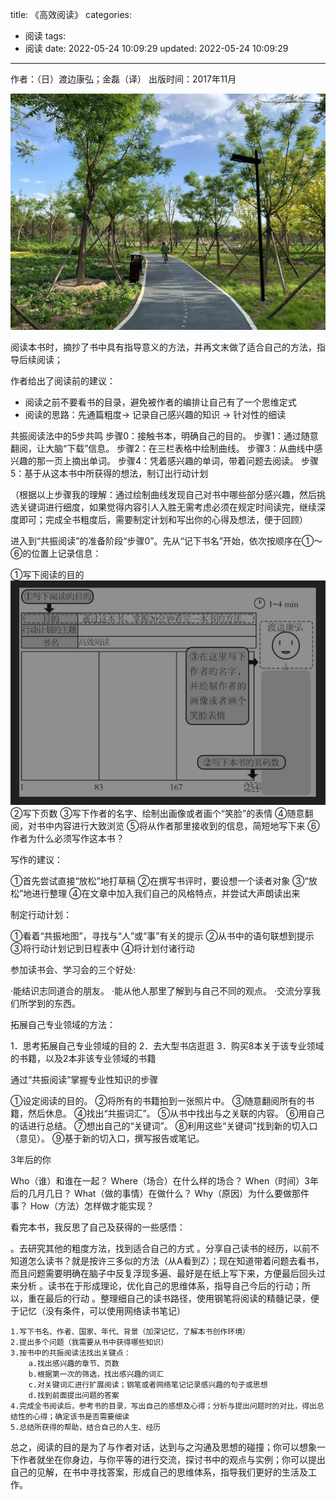 title: 《高效阅读》
categories:
  - 阅读
tags:
  - 阅读
date: 2022-05-24 10:09:29
updated: 2022-05-24 10:09:29
---

  作者：（日）渡边康弘；金磊（译）
  出版时间：2017年11月

<img src="/imgs/readGuide/park.jpeg" alt="高效阅读" /> 

阅读本书时，摘抄了书中具有指导意义的方法，并再文末做了适合自己的方法，指导后续阅读；

作者给出了阅读前的建议：

* 阅读之前不要看书的目录，避免被作者的编排让自己有了一个思维定式
* 阅读的思路：先通篇粗度-> 记录自己感兴趣的知识 -> 针对性的细读

<!-- more --> 

共振阅读法中的5步共鸣
步骤0：接触书本，明确自己的目的。
步骤1：通过随意翻阅，让大脑“下载”信息。
步骤2：在三栏表格中绘制曲线。
步骤3：从曲线中感兴趣的那一页上摘出单词。
步骤4：凭着感兴趣的单词，带着问题去阅读。
步骤5：基于从这本书中所获得的想法，制订出行动计划

（根据以上步骤我的理解：通过绘制曲线发现自己对书中哪些部分感兴趣，然后挑选关键词进行细度，如果觉得内容引人入胜无需考虑必须在规定时间读完，继续深度即可；完成全书粗度后，需要制定计划和写出你的心得及想法，便于回顾）


进入到“共振阅读”的准备阶段“步骤0”。先从“记下书名”开始，依次按顺序在①～⑥的位置上记录信息：

 ①写下阅读的目的
 <img src="/imgs/article/efficientReading.png" alt="阅读的目的" />
 ②写下页数
 ③写下作者的名字、绘制出画像或者画个“笑脸”的表情
 ④随意翻阅，对书中内容进行大致浏览
 ⑤将从作者那里接收到的信息，简短地写下来
 ⑥作者为什么必须写作这本书？




写作的建议：

 ①首先尝试直接“放松”地打草稿
 ②在撰写书评时，要设想一个读者对象
 ③“放松”地进行整理
 ④在文章中加入我们自己的风格特点，并尝试大声朗读出来

制定行动计划：

 ①看着“共振地图”，寻找与“人”或“事”有关的提示
 ②从书中的语句联想到提示
 ③将行动计划记到日程表中
 ④将计划付诸行动


参加读书会、学习会的三个好处:

 ·能结识志同道合的朋友。
 ·能从他人那里了解到与自己不同的观点。
 ·交流分享我们所学到的东西。


拓展自己专业领域的方法：

 1．思考拓展自己专业领域的目的
 2．去大型书店逛逛
 3．购买8本关于该专业领域的书籍，以及2本非该专业领域的书籍


通过“共振阅读”掌握专业性知识的步骤

 ①设定阅读的目的。
 ②将所有的书籍拍到一张照片中。
 ③随意翻阅所有的书籍，然后休息。
 ④找出“共振词汇”。
 ⑤从书中找出与之关联的内容。
 ⑥用自己的话进行总结。
 ⑦想出自己的“关键词”。
 ⑧利用这些“关键词”找到新的切入口（意见）。
 ⑨基于新的切入口，撰写报告或笔记。


3年后的你

 Who（谁）和谁在一起？
 Where（场合）在什么样的场合？
 When（时间）3年后的几月几日？
 What（做的事情）在做什么？
 Why（原因）为什么要做那件事？
 How（方法）怎样做才能实现？

 
看完本书，我反思了自己及获得的一些感悟：

。去研究其他的粗度方法，找到适合自己的方式
。分享自己读书的经历，以前不知道怎么读书？就是按许三多似的方法（从A看到Z）；现在知道带着问题去看书，而且问题需要明确在脑子中反复浮现多遍、最好是在纸上写下来，方便最后回头过来分析
。读书在于形成理论，优化自己的思维体系，指导自己今后的行动；所以，重在最后的行动
。整理细自己的读书路径，使用钢笔将阅读的精髓记录，便于记忆（没有条件，可以使用网络读书笔记）

	1.写下书名、作者、国家、年代、背景（加深记忆，了解本书创作环境）
	2.提出多个问题（我需要从书中获得哪些知识）
	3.按书中的共振阅读法找出关键点：
		a.找出感兴趣的章节、页数
		b.根据第一次的筛选，找出感兴趣的词汇
		c.对关键词汇进行扩展阅读；钢笔或者网络笔记记录感兴趣的句子或思想
		d.找到前面提出问题的答案
	4.完成全书阅读后，参考书的目录，写出自己的感想及心得；分析与提出问题时的对比，得出总结性的心得；确定该书是否需要细读
	5.总结所获得的帮助，结合自己的人生、经历


总之，阅读的目的是为了与作者对话，达到与之沟通及思想的碰撞；你可以想象一下作者就坐在你身边，与你平等的进行交流，探讨书中的观点与实例；你可以提出自己的见解，在书中寻找答案，形成自己的思维体系，指导我们更好的生活及工作。

